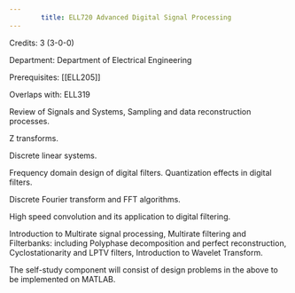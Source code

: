 ```yaml
---
        title: ELL720 Advanced Digital Signal Processing
---
```

Credits: 3 (3-0-0)

Department: Department of Electrical Engineering

Prerequisites: [[ELL205]]

Overlaps with: ELL319

Review of Signals and Systems, Sampling and data reconstruction processes.

Z transforms.

Discrete linear systems.

Frequency domain design of digital filters. Quantization effects in digital filters.

Discrete Fourier transform and FFT algorithms.

High speed convolution and its application to digital filtering.

Introduction to Multirate signal processing, Multirate filtering and Filterbanks: including Polyphase decomposition and perfect reconstruction, Cyclostationarity and LPTV filters, Introduction to Wavelet Transform.

The self-study component will consist of design problems in the above to be implemented on MATLAB.